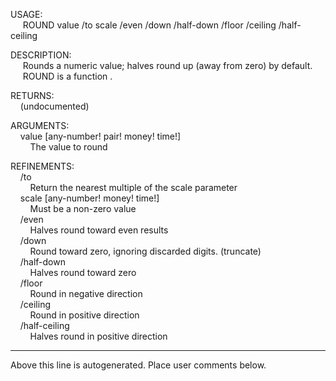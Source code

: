 USAGE:  
&nbsp;&nbsp;&nbsp;&nbsp;&nbsp;ROUND&nbsp;value&nbsp;/to&nbsp;scale&nbsp;/even&nbsp;/down&nbsp;/half-down&nbsp;/floor&nbsp;/ceiling&nbsp;/half-ceiling  
  
DESCRIPTION:  
&nbsp;&nbsp;&nbsp;&nbsp;&nbsp;Rounds&nbsp;a&nbsp;numeric&nbsp;value;&nbsp;halves&nbsp;round&nbsp;up&nbsp;(away&nbsp;from&nbsp;zero)&nbsp;by&nbsp;default.  
&nbsp;&nbsp;&nbsp;&nbsp;&nbsp;ROUND&nbsp;is&nbsp;a&nbsp;function&nbsp;.  
  
RETURNS:  
&nbsp;&nbsp;&nbsp;&nbsp;(undocumented)  
  
ARGUMENTS:  
&nbsp;&nbsp;&nbsp;&nbsp;value&nbsp;[any-number!&nbsp;pair!&nbsp;money!&nbsp;time!]  
&nbsp;&nbsp;&nbsp;&nbsp;&nbsp;&nbsp;&nbsp;&nbsp;The&nbsp;value&nbsp;to&nbsp;round  
  
REFINEMENTS:  
&nbsp;&nbsp;&nbsp;&nbsp;/to  
&nbsp;&nbsp;&nbsp;&nbsp;&nbsp;&nbsp;&nbsp;&nbsp;Return&nbsp;the&nbsp;nearest&nbsp;multiple&nbsp;of&nbsp;the&nbsp;scale&nbsp;parameter  
&nbsp;&nbsp;&nbsp;&nbsp;scale&nbsp;[any-number!&nbsp;money!&nbsp;time!]  
&nbsp;&nbsp;&nbsp;&nbsp;&nbsp;&nbsp;&nbsp;&nbsp;Must&nbsp;be&nbsp;a&nbsp;non-zero&nbsp;value  
&nbsp;&nbsp;&nbsp;&nbsp;/even  
&nbsp;&nbsp;&nbsp;&nbsp;&nbsp;&nbsp;&nbsp;&nbsp;Halves&nbsp;round&nbsp;toward&nbsp;even&nbsp;results  
&nbsp;&nbsp;&nbsp;&nbsp;/down  
&nbsp;&nbsp;&nbsp;&nbsp;&nbsp;&nbsp;&nbsp;&nbsp;Round&nbsp;toward&nbsp;zero,&nbsp;ignoring&nbsp;discarded&nbsp;digits.&nbsp;(truncate)  
&nbsp;&nbsp;&nbsp;&nbsp;/half-down  
&nbsp;&nbsp;&nbsp;&nbsp;&nbsp;&nbsp;&nbsp;&nbsp;Halves&nbsp;round&nbsp;toward&nbsp;zero  
&nbsp;&nbsp;&nbsp;&nbsp;/floor  
&nbsp;&nbsp;&nbsp;&nbsp;&nbsp;&nbsp;&nbsp;&nbsp;Round&nbsp;in&nbsp;negative&nbsp;direction  
&nbsp;&nbsp;&nbsp;&nbsp;/ceiling  
&nbsp;&nbsp;&nbsp;&nbsp;&nbsp;&nbsp;&nbsp;&nbsp;Round&nbsp;in&nbsp;positive&nbsp;direction  
&nbsp;&nbsp;&nbsp;&nbsp;/half-ceiling  
&nbsp;&nbsp;&nbsp;&nbsp;&nbsp;&nbsp;&nbsp;&nbsp;Halves&nbsp;round&nbsp;in&nbsp;positive&nbsp;direction  
___
Above this line is autogenerated. Place user comments below.